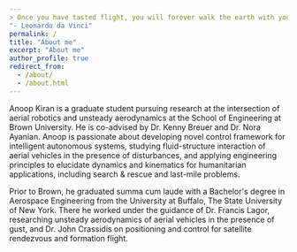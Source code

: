 ```yaml
---
> Once you have tasted flight, you will forever walk the earth with your eyes turned skyward, for there you have been, and there you will always long to return.
"- Leonardo da Vinci"
permalink: /
title: "About me"
excerpt: "About me"
author_profile: true
redirect_from: 
  - /about/
  - /about.html
---
```


Anoop Kiran is a graduate student pursuing research at the intersection of aerial robotics and unsteady aerodynamics at the School of Engineering at Brown University. He is co-advised by Dr. Kenny Breuer and Dr. Nora Ayanian. Anoop is passionate about developing novel control framework for intelligent autonomous systems, studying fluid-structure interaction of aerial vehicles in the presence of disturbances, and applying engineering principles to elucidate dynamics and kinematics for humanitarian applications, including search & rescue and last-mile problems. 

Prior to Brown, he graduated summa cum laude with a Bachelor's degree in Aerospace Engineering from the University at Buffalo, The State University of New York. There he worked under the guidance of Dr. Francis Lagor, researching unsteady aerodynamics of aerial vehicles in the presence of gust, and Dr. John Crassidis on positioning and control for satellite rendezvous and formation flight.
